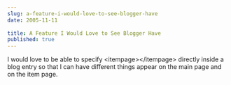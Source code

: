 ```yaml
---
slug: a-feature-i-would-love-to-see-blogger-have
date: 2005-11-11
 
title: A Feature I Would Love to See Blogger Have
published: true
---
```

I would love to be able to specify &lt;itempage&gt;&lt;/itempage&gt; directly inside a blog entry so that I can have different things appear on the main page and on the item page.<p />


